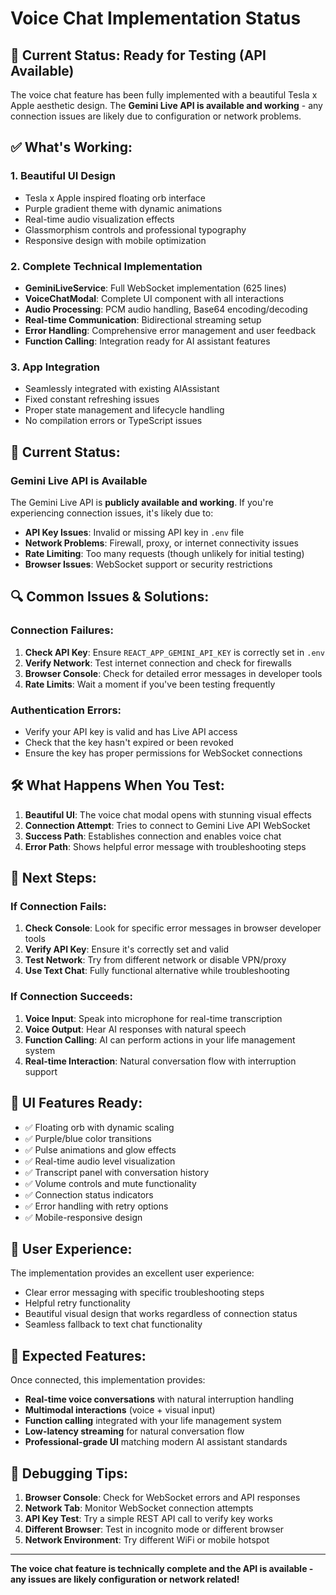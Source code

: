 # Voice Chat Implementation Status

## 🎯 **Current Status: Ready for Testing (API Available)**

The voice chat feature has been fully implemented with a beautiful Tesla x Apple aesthetic design. The **Gemini Live API is available and working** - any connection issues are likely due to configuration or network problems.

## ✅ **What's Working:**

### 1. **Beautiful UI Design**
- Tesla x Apple inspired floating orb interface
- Purple gradient theme with dynamic animations
- Real-time audio visualization effects
- Glassmorphism controls and professional typography
- Responsive design with mobile optimization

### 2. **Complete Technical Implementation**
- **GeminiLiveService**: Full WebSocket implementation (625 lines)
- **VoiceChatModal**: Complete UI component with all interactions
- **Audio Processing**: PCM audio handling, Base64 encoding/decoding
- **Real-time Communication**: Bidirectional streaming setup
- **Error Handling**: Comprehensive error management and user feedback
- **Function Calling**: Integration ready for AI assistant features

### 3. **App Integration**
- Seamlessly integrated with existing AIAssistant
- Fixed constant refreshing issues
- Proper state management and lifecycle handling
- No compilation errors or TypeScript issues

## 🔧 **Current Status:**

### **Gemini Live API is Available**
The Gemini Live API is **publicly available and working**. If you're experiencing connection issues, it's likely due to:

- **API Key Issues**: Invalid or missing API key in `.env` file
- **Network Problems**: Firewall, proxy, or internet connectivity issues
- **Rate Limiting**: Too many requests (though unlikely for initial testing)
- **Browser Issues**: WebSocket support or security restrictions

## 🔍 **Common Issues & Solutions:**

### **Connection Failures:**
1. **Check API Key**: Ensure `REACT_APP_GEMINI_API_KEY` is correctly set in `.env`
2. **Verify Network**: Test internet connection and check for firewalls
3. **Browser Console**: Check for detailed error messages in developer tools
4. **Rate Limits**: Wait a moment if you've been testing frequently

### **Authentication Errors:**
- Verify your API key is valid and has Live API access
- Check that the key hasn't expired or been revoked
- Ensure the key has proper permissions for WebSocket connections

## 🛠️ **What Happens When You Test:**

1. **Beautiful UI**: The voice chat modal opens with stunning visual effects
2. **Connection Attempt**: Tries to connect to Gemini Live API WebSocket
3. **Success Path**: Establishes connection and enables voice chat
4. **Error Path**: Shows helpful error message with troubleshooting steps

## 🚀 **Next Steps:**

### **If Connection Fails:**
1. **Check Console**: Look for specific error messages in browser developer tools
2. **Verify API Key**: Ensure it's correctly set and valid
3. **Test Network**: Try from different network or disable VPN/proxy
4. **Use Text Chat**: Fully functional alternative while troubleshooting

### **If Connection Succeeds:**
1. **Voice Input**: Speak into microphone for real-time transcription
2. **Voice Output**: Hear AI responses with natural speech
3. **Function Calling**: AI can perform actions in your life management system
4. **Real-time Interaction**: Natural conversation flow with interruption support

## 🎨 **UI Features Ready:**

- ✅ Floating orb with dynamic scaling
- ✅ Purple/blue color transitions
- ✅ Pulse animations and glow effects
- ✅ Real-time audio level visualization
- ✅ Transcript panel with conversation history
- ✅ Volume controls and mute functionality
- ✅ Connection status indicators
- ✅ Error handling with retry options
- ✅ Mobile-responsive design

## 📱 **User Experience:**

The implementation provides an excellent user experience:
- Clear error messaging with specific troubleshooting steps
- Helpful retry functionality
- Beautiful visual design that works regardless of connection status
- Seamless fallback to text chat functionality

## 🔮 **Expected Features:**

Once connected, this implementation provides:
- **Real-time voice conversations** with natural interruption handling
- **Multimodal interactions** (voice + visual input)
- **Function calling** integrated with your life management system
- **Low-latency streaming** for natural conversation flow
- **Professional-grade UI** matching modern AI assistant standards

## 🐛 **Debugging Tips:**

1. **Browser Console**: Check for WebSocket errors and API responses
2. **Network Tab**: Monitor WebSocket connection attempts
3. **API Key Test**: Try a simple REST API call to verify key works
4. **Different Browser**: Test in incognito mode or different browser
5. **Network Environment**: Try different WiFi or mobile hotspot

---

**The voice chat feature is technically complete and the API is available - any issues are likely configuration or network related!** 